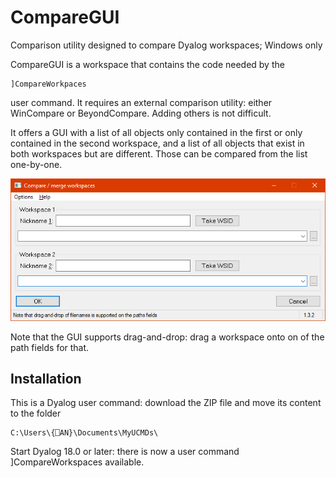 # CompareGUI

Comparison utility designed to compare Dyalog workspaces; Windows only

CompareGUI is a workspace that contains the code needed by the 

```
]CompareWorkpaces
``` 

user command. It requires an external comparison utility: either WinCompare or BeyondCompare. Adding others is not difficult.

It offers a GUI with a list of all objects only contained in the first or only contained in the second workspace, and a list of all objects that exist in both workspaces but are different. Those can be compared from the list one-by-one.

![Compare workspaces](CompareWorkspaces.png "Compare workspaces")

Note that the GUI supports drag-and-drop: drag a workspace onto on of the path fields for that.


## Installation 

This is a Dyalog user command: download the ZIP file and move its content to the folder

```
C:\Users\{⎕AN}\Documents\MyUCMDs\
```

Start Dyalog 18.0 or later: there is now a user command ]CompareWorkspaces available.

